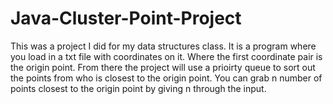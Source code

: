 # Java-Cluster-Point-Project
This was a project I did for my data structures class. It is a program where you load in a txt file with coordinates on it. Where the
first coordinate pair is the origin point. From there the project will use a prioirty queue to sort out the points from who is closest to
the origin point. You can grab n number of points closest to the origin point by giving n through the input. 
